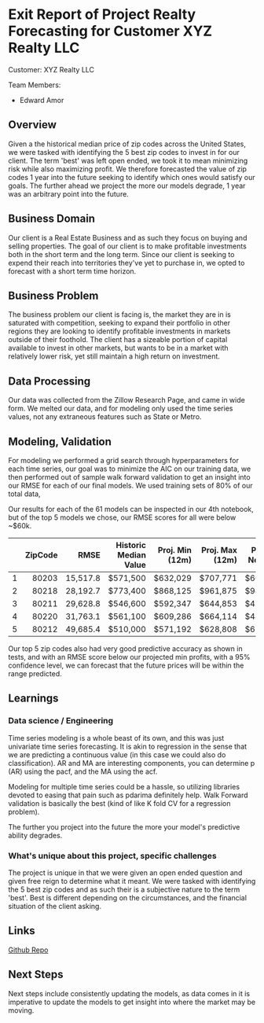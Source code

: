 # Exit Report of Project Realty Forecasting for Customer XYZ Realty LLC

Customer: XYZ Realty LLC

Team Members:

- Edward Amor

## Overview

Given a the historical median price of zip codes across the United States, we were tasked with identifying the 5 best zip codes to invest in
for our client. The term 'best' was left open ended, we took it to mean minimizing risk while also maximizing profit. We therefore forecasted the
value of zip codes 1 year into the future seeking to identify which ones would satisfy our goals. The further ahead we project the more our models degrade,
1 year was an arbitrary point into the future.

## Business Domain

Our client is a Real Estate Business and as such they focus on buying and selling properties. The goal of our client is to make profitable investments both in
the short term and the long term. Since our client is seeking to expend their reach into territories they've yet to purchase in, we opted to forecast with
a short term time horizon.

## Business Problem

The business problem our client is facing is, the market they are in is saturated with competition, seeking to expand their portfolio in other regions
they are looking to identify profitable investments in markets outside of their foothold. The client has a sizeable portion of capital available to invest
in other markets, but wants to be in a market with relatively lower risk, yet still maintain a high return on investment.

## Data Processing

Our data was collected from the Zillow Research Page, and came in wide form. We melted our data, and for modeling only used
the time series values, not any extraneous features such as State or Metro.

## Modeling, Validation

For modeling we performed a grid search through hyperparameters for each time series, our goal was to minimize the AIC on our training data,
we then performed out of sample walk forward validation to get an insight into our RMSE for each of our final models. We used training sets of
80% of our total data,

Our results for each of the 61 models can be inspected in our 4th notebook, but of the top 5 models we chose, our RMSE scores for all were below ~\$60k.

|     | ZipCode |     RMSE | Historic Median Value | Proj. Min (12m) | Proj. Max (12m) | Proj. Min Net Profit | Proj. Max Net Profit |
| --: | ------: | -------: | --------------------: | --------------: | --------------: | -------------------: | -------------------: |
|   1 |   80203 | 15,517.8 |             \$571,500 |       \$632,029 |       \$707,771 |           \$60,529.4 |            \$136,271 |
|   2 |   80218 | 28,192.7 |             \$773,400 |       \$868,125 |       \$961,875 |           \$94,725.4 |            \$188,475 |
|   3 |   80211 | 29,628.8 |             \$546,600 |       \$592,347 |       \$644,853 |           \$45,746.9 |           \$98,253.1 |
|   4 |   80220 | 31,763.1 |             \$561,100 |       \$609,286 |       \$664,114 |           \$48,186.1 |            \$103,014 |
|   5 |   80212 | 49,685.4 |             \$510,000 |       \$571,192 |       \$628,808 |           \$61,192.4 |            \$118,808 |

Our top 5 zip codes also had very good predictive accuracy as shown in tests, and with an RMSE score below our projected min profits, 
with a 95% confidence level, we can forecast that the future prices will be within the range predicted.

## Learnings

### Data science / Engineering

Time series modeling is a whole beast of its own, and this was just univariate time series forecasting. It is akin to regression in the sense that
we are predicting a continuous value (in this case we could also do classification). AR and MA are interesting components, you can determine p (AR) using
the pacf, and the MA using the acf.

Modeling for multiple time series could be a hassle, so utilizing libraries devoted to easing that pain such as pdarima definitely help.
Walk Forward validation is basically the best (kind of like K fold CV for a regression problem).

The further you project into the future the more your model's predictive ability degrades.

### What's unique about this project, specific challenges

The project is unique in that we were given an open ended question and given free reign to determine what it meant. We were tasked with
identifying the 5 best zip codes and as such their is a subjective nature to the term 'best'. Best is different depending on the circumstances, and the
financial situation of the client asking.

## Links

[Github Repo](https://github.com/Skellet0r/realty-forecast)

## Next Steps

Next steps include consistently updating the models, as data comes in it is imperative to update the models to get insight into where the market may be moving.
